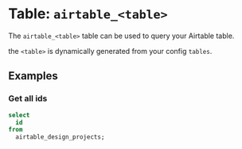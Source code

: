 # Table: `airtable_<table>`

The `airtable_<table>` table can be used to query your Airtable table.

the `<table>` is dynamically generated from your config `tables`.

## Examples

### Get all ids

```sql
select
  id
from
  airtable_design_projects;
```
